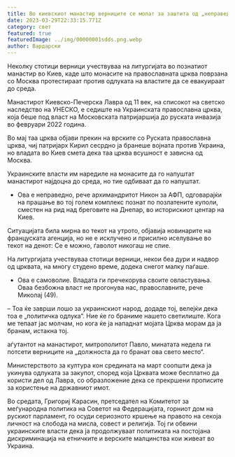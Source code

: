 ```yaml
---
title: Во киевскиот манастир верниците се молат за заштита од „неправедно“ протерување
date: 2023-03-29T22:33:15.771Z
category: свет
featured: true
featuredImage: ../img/00000001sdds.png.webp
author: Вардарски
---
```


Неколку стотици верници учествуваа на литургијата во познатиот манастир во Киев, каде што монасите на православната црква поврзана со Москва протестираат против одлуката на властите да се евакуираат до среда.

Манастирот Киевско-Печерска Лавра од 11 век, на списокот на светско наследство на УНЕСКО, е седиште на Украинската православна црква, која беше под власт на Московската патријаршија до руската инвазија во февруари 2022 година.

Во мај таа црква објави прекин на врските со Руската православна црква, чиј патријарх Кирил сесрдно ја бранеше војната против Украина, но владата во Киев смета дека таа црква всушност е зависна од Москва.

Украинските власти им наредиле на монасите да го напуштат манастирот најдоцна до среда, но тие одбиваат да го напуштат.

- Ова е неправедно, рече архимандритот Никон за АФП, одговарајќи на прашање во тој голем комплекс познат по позлатените куполи, сместен на рид над бреговите на Днепар, во историскиот центар на Киев.

Ситуацијата била мирна во текот на утрото, објавија новинарите на француската агенција, но не е исклучено и присилно иселување во текот на денот: Се е можно, ѓаволот никогаш не спие.

На литургијата учествуваа стотици верници, некои беа дури и надвор од црквата, на многу студено време, додека снегот малку паѓаше.

- Ова е самоволие. Владата ги пречекорува своите овластувања. Оваа безбожна власт не прогонува нас, православните, рече Миколај (49).

– Тоа ќе заврши лошо за украинскиот народ, додаде тој, велејќи дека тоа е „политичка одлука“. Ние ќе го браниме нашето светилиште. Кога ме тепаат јас молчам, но кога ќе ја нападнат мојата Црква морам да ја бранам, истакна тој.

аѓутантот на манастирот, митрополитот Павло, минатата недела ги потсети верниците на „должноста да го бранат ова свето место“.

Министерството за култура кон средината на март соопшти дека ја укинува одлуката за закупот, според која Црквата може бесплатно да користи дел од Лавра, со образложение дека се прекршени прописите за користење на државниот имот.

Во средата, Григориј Карасин, претседател на Комитетот за меѓународна политика на Советот на Федерацијата, горниот дом на рускиот парламент, го осуди сериозното кршење на правото на секоја личност на слобода на мисла, совест и религија. Тој ги обвини украинските власти дека ја продолжуваат политиката на постојана дискриминација на етничките и верските малцинства кои живеат во Украина.

